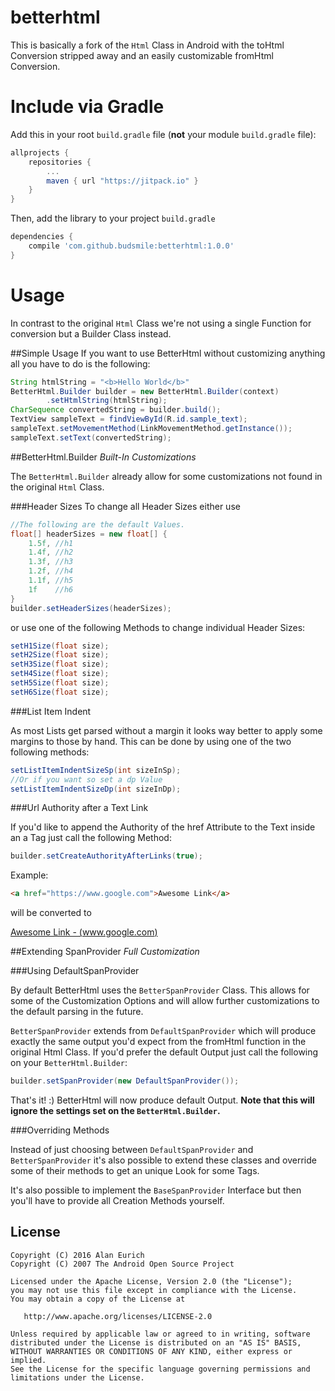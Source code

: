 # betterhtml
This is basically a fork of the `Html` Class in Android with the toHtml Conversion
stripped away and an easily customizable fromHtml Conversion.

# Include via Gradle

Add this in your root `build.gradle` file (**not** your module `build.gradle` file):

```gradle
allprojects {
	repositories {
		...
		maven { url "https://jitpack.io" }
	}
}
```

Then, add the library to your project `build.gradle`
```gradle
dependencies {
    compile 'com.github.budsmile:betterhtml:1.0.0'
}
```

# Usage
In contrast to the original `Html` Class we're not using a single Function for
conversion but a Builder Class instead.

##Simple Usage
If you want to use BetterHtml without customizing anything all you have to do
is the following:

```java
String htmlString = "<b>Hello World</b>"
BetterHtml.Builder builder = new BetterHtml.Builder(context)
        .setHtmlString(htmlString);
CharSequence convertedString = builder.build();
TextView sampleText = findViewById(R.id.sample_text);
sampleText.setMovementMethod(LinkMovementMethod.getInstance());
sampleText.setText(convertedString);
```

##BetterHtml.Builder
*Built-In Customizations*

The `BetterHtml.Builder` already allow for some customizations not
found in the original `Html` Class.

###Header Sizes
To change all Header Sizes either use

```java
//The following are the default Values.
float[] headerSizes = new float[] {
    1.5f, //h1
    1.4f, //h2
    1.3f, //h3
    1.2f, //h4
    1.1f, //h5
    1f    //h6
}
builder.setHeaderSizes(headerSizes);
```

or use one of the following Methods to change individual Header Sizes:

```java
setH1Size(float size);
setH2Size(float size);
setH3Size(float size);
setH4Size(float size);
setH5Size(float size);
setH6Size(float size);
```

###List Item Indent

As most Lists get parsed without a margin it looks way better to apply
some margins to those by hand. This can be done by using one of the two
following methods:

```java
setListItemIndentSizeSp(int sizeInSp);
//Or if you want so set a dp Value
setListItemIndentSizeDp(int sizeInDp);
```

###Url Authority after a Text Link

If you'd like to append the Authority of the href Attribute to the Text inside
an a Tag just call the following Method:

```java
builder.setCreateAuthorityAfterLinks(true);
```

Example:

```html
<a href="https://www.google.com">Awesome Link</a>
```

will be converted to

[Awesome Link - (www.google.com)](https://www.google.com)

##Extending SpanProvider
*Full Customization*

###Using DefaultSpanProvider

By default BetterHtml uses the `BetterSpanProvider` Class. This allows for
some of the Customization Options and will allow further customizations
to the default parsing in the future.

`BetterSpanProvider` extends from `DefaultSpanProvider` which will produce exactly
the same output you'd expect from the fromHtml function in the original
Html Class. If you'd prefer the default Output just call the following
on your `BetterHtml.Builder`:

```java
builder.setSpanProvider(new DefaultSpanProvider());
```

That's it! :) BetterHtml will now produce default Output. **Note that this will ignore
the settings set on the `BetterHtml.Builder`.**

###Overriding Methods

Instead of just choosing between `DefaultSpanProvider` and `BetterSpanProvider`
it's also possible to extend these classes and override some of their methods
to get an unique Look for some Tags.

It's also possible to implement the `BaseSpanProvider` Interface but then you'll
have to provide all Creation Methods yourself.


License
--------

    Copyright (C) 2016 Alan Eurich
    Copyright (C) 2007 The Android Open Source Project

    Licensed under the Apache License, Version 2.0 (the "License");
    you may not use this file except in compliance with the License.
    You may obtain a copy of the License at

       http://www.apache.org/licenses/LICENSE-2.0

    Unless required by applicable law or agreed to in writing, software
    distributed under the License is distributed on an "AS IS" BASIS,
    WITHOUT WARRANTIES OR CONDITIONS OF ANY KIND, either express or implied.
    See the License for the specific language governing permissions and
    limitations under the License.

